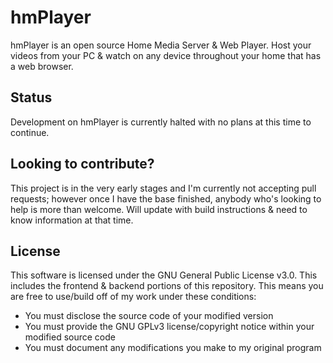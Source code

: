 # hmPlayer

hmPlayer is an open source Home Media Server & Web Player. Host your videos from your PC & watch on any device throughout your home that has a web browser.

## Status

Development on hmPlayer is currently halted with no plans at this time to continue.

## Looking to contribute?

This project is in the very early stages and I'm currently not accepting pull requests; however once I have the base finished, anybody who's looking to help is more than welcome. Will update with build instructions & need to know information at that time.

## License

This software is licensed under the GNU General Public License v3.0. This includes the frontend & backend portions of this repository. This means you are free to use/build off of my work under these conditions:

-   You must disclose the source code of your modified version
-   You must provide the GNU GPLv3 license/copyright notice within your modified source code
-   You must document any modifications you make to my original program
